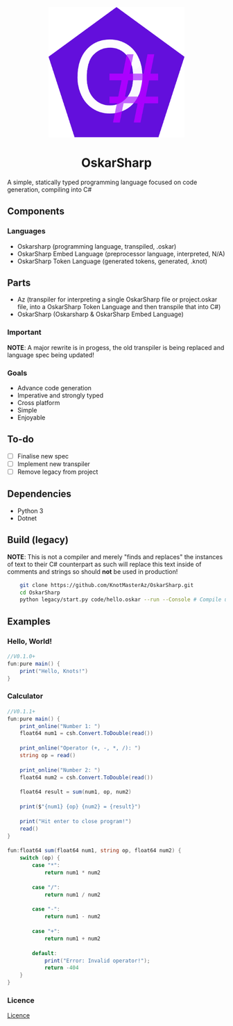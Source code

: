 
<p align="center">
<img src="OskarSharp.png" alt="OskarSharp logo circle logo" style="height: 300px;"/><br>
<h1 align="center">OskarSharp</h1>
</p>

A simple, statically typed programming language focused on code generation, compiling into C#

## Components
### Languages
- Oskarsharp (programming language, transpiled, .oskar)
- OskarSharp Embed Language (preprocessor language, interpreted, N/A)
- OskarSharp Token Language (generated tokens, generated, .knot)
## Parts
- Az (transpiler for interpreting a single OskarSharp file or project.oskar file, into a OskarSharp Token Language and then transpile that into C#)
- OskarSharp (Oskarsharp & OskarSharp Embed Language)


### Important
**NOTE**: A major rewrite is in progess, the old transpiler is being replaced and language spec being updated!

### Goals
- Advance code generation
- Imperative and strongly typed
- Cross platform
- Simple
- Enjoyable

## To-do
- [ ] Finalise new spec
- [ ] Implement new transpiler
- [ ] Remove legacy from project

## Dependencies
- Python 3
- Dotnet

## Build (legacy)
**NOTE**: This is not a compiler and merely "finds and replaces" the instances of text to their C# counterpart as such will replace this text inside of comments and strings so should **not** be used in production!
```sh
    git clone https://github.com/KnotMasterAz/OskarSharp.git
    cd OskarSharp
    python legacy/start.py code/hello.oskar --run --Console # Compile using the legacy compiler
```

## Examples

### Hello, World!
```cs
//V0.1.0+
fun:pure main() {
    print("Hello, Knots!")
}
```

### Calculator
```cs
//V0.1.1+
fun:pure main() {
    print_online("Number 1: ")
    float64 num1 = csh.Convert.ToDouble(read())

    print_online("Operator (+, -, *, /): ")
    string op = read()

    print_online("Number 2: ")
    float64 num2 = csh.Convert.ToDouble(read())

    float64 result = sum(num1, op, num2)

    print($"{num1} {op} {num2} = {result}")

    print("Hit enter to close program!")
    read()
}

fun:float64 sum(float64 num1, string op, float64 num2) {   
    switch (op) {
        case "*":
            return num1 * num2

        case "/":
            return num1 / num2

        case "-":
            return num1 - num2

        case "+":
            return num1 + num2
        
        default:
            print("Error: Invalid operator!");
            return -404
    }
}
```

### Licence
[Licence](LICENSE)
